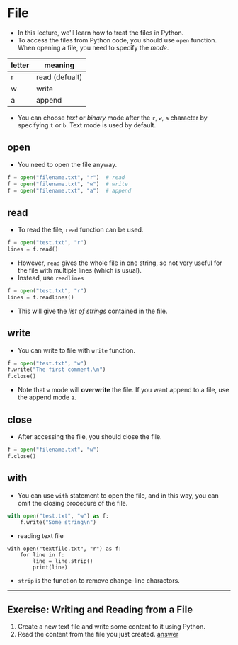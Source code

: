 # File
* In this lecture, we'll learn how to treat the files in Python.
* To access the files from Python code, you should use `open` function. When opening a file, you need to specify the *mode*.

| letter | meaning             |
| ------ | ------------------- |
| r      | read (defualt)      |
| w      | write               |
| a      | append              |

* You can choose *text* or *binary* mode after the `r`, `w`, `a` character by specifying `t` or `b`. Text mode is used by default.

## open
* You need to open the file anyway.
```python
f = open("filename.txt", "r")  # read
f = open("filename.txt", "w")  # write
f = open("filename.txt", "a")  # append
```

## read
* To read the file, `read` function can be used.
```python
f = open("test.txt", "r")
lines = f.read()
```
* However, `read` gives the whole file in one string, so not very useful for the file with multiple lines (which is usual).
* Instead, use `readlines`
```python
f = open("test.txt", "r")
lines = f.readlines()
```
* This will give the *list of strings* contained in the file.

## write
* You can write to file with `write` function.
```python
f = open("test.txt", "w")
f.write("The first comment.\n")
f.close()
```
* Note that `w` mode will **overwrite** the file. If you want append to a file, use the append mode `a`.

## close
* After accessing the file, you should close the file.
```python
f = open("filename.txt", "w")
f.close()
```

## with
* You can use `with` statement to open the file, and in this way, you can omit the closing procedure of the file.
```python
with open("test.txt", "w") as f:
    f.write("Some string\n")
```
* reading text file
```python{cmd}
with open("textfile.txt", "r") as f:
    for line in f:
        line = line.strip()
        print(line)
```
* `strip` is the function to remove change-line charactors.

---

## Exercise: Writing and Reading from a File

1. Create a new text file and write some content to it using Python.
2. Read the content from the file you just created.
<a href="./answer.md#file">answer</a>
